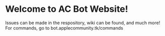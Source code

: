 # Welcome to AC Bot Website!

Issues can be made in the respository, wiki can be found, and much more! For commands, go to bot.applecommunity.tk/commands
